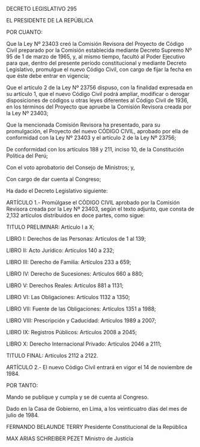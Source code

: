 
DECRETO LEGISLATIVO 295

EL PRESIDENTE DE LA REPÚBLICA

POR CUANTO:

Que la Ley Nº 23403 creó la Comisión Revisora del Proyecto de Código Civil preparado por la Comisión establecida mediante Decreto Supremo Nº 95 de 1 de marzo de 1965,
y, al mismo tiempo, facultó al Poder Ejecutivo para que, dentro del presente período constitucional y mediante Decreto Legislativo, promulgue el nuevo Código Civil, con
cargo de fijar la fecha en que éste debe entrar en vigencia; 

Que el artículo 2 de la Ley Nº 23756 dispuso, con la finalidad expresada en su artículo 1, que el nuevo Código Civil podrá ampliar, modificar o derogar disposiciones de
códigos u otras leyes diferentes al Código Civil de 1936, en los términos del Proyecto que apruebe la Comisión Revisora creada por la Ley Nº 23403;

Que la mencionada Comisión Revisora ha presentado, para su promulgación, el Proyecto del nuevo CÓDIGO CIVIL, aprobado por ella de conformidad con la Ley Nº
23403 y el artículo 2 de la Ley Nº 23756;

De conformidad con los artículos 188 y 211, inciso 10, de la Constitución Política del
Perú;

Con el voto aprobatorio del Consejo de Ministros; y,

Con cargo de dar cuenta al Congreso;

Ha dado el Decreto Legislativo siguiente:

ARTÍCULO 1.- Promúlgase el CÓDIGO CIVIL aprobado por la Comisión Revisora creada
por la Ley Nº 23403, según el texto adjunto, que consta de 2,132 artículos distribuidos
en doce partes, como sigue:

TITULO PRELIMINAR: Artículo I a X;

LIBRO I: Derechos de las Personas: Artículos de 1 al 139;

LIBRO II: Acto Jurídico: Artículos 140 a 232;

LIBRO III: Derecho de Familia: Artículos 233 a 659;

LIBRO IV: Derecho de Sucesiones: Artículos 660 a 880;

LIBRO V: Derechos Reales: Artículos 881 a 1131;

LIBRO VI: Las Obligaciones: Artículos 1132 a 1350;

LIBRO VII: Fuente de las Obligaciones: Artículos 1351 a 1988;

LIBRO VIII: Prescripción y Caducidad: Artículos 1989 a 2007;

LIBRO IX: Registros Públicos: Artículos 2008 a 2045;

LIBRO X: Derecho Internacional Privado: Artículos 2046 a 2111;

TITULO FINAL: Artículos 2112 a 2122.

ARTÍCULO 2.- El nuevo Código Civil entrará en vigor el 14 de noviembre de 1984.

POR TANTO:

Mando se publique y cumpla y se dé cuenta al Congreso.

Dado en la Casa de Gobierno, en Lima, a los veinticuatro días del mes de julio de 1984.

FERNANDO BELAUNDE TERRY
Presidente Constitucional de la República

MAX ARIAS SCHREIBER PEZET
Ministro de Justicia
